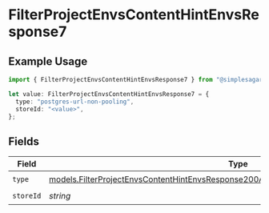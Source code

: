 # FilterProjectEnvsContentHintEnvsResponse7

## Example Usage

```typescript
import { FilterProjectEnvsContentHintEnvsResponse7 } from "@simplesagar/vercel/models/filterprojectenvsop.js";

let value: FilterProjectEnvsContentHintEnvsResponse7 = {
  type: "postgres-url-non-pooling",
  storeId: "<value>",
};
```

## Fields

| Field                                                                                                                                                                                    | Type                                                                                                                                                                                     | Required                                                                                                                                                                                 | Description                                                                                                                                                                              |
| ---------------------------------------------------------------------------------------------------------------------------------------------------------------------------------------- | ---------------------------------------------------------------------------------------------------------------------------------------------------------------------------------------- | ---------------------------------------------------------------------------------------------------------------------------------------------------------------------------------------- | ---------------------------------------------------------------------------------------------------------------------------------------------------------------------------------------- |
| `type`                                                                                                                                                                                   | [models.FilterProjectEnvsContentHintEnvsResponse200ApplicationJSONResponseBody3Envs7Type](../models/filterprojectenvscontenthintenvsresponse200applicationjsonresponsebody3envs7type.md) | :heavy_check_mark:                                                                                                                                                                       | N/A                                                                                                                                                                                      |
| `storeId`                                                                                                                                                                                | *string*                                                                                                                                                                                 | :heavy_check_mark:                                                                                                                                                                       | N/A                                                                                                                                                                                      |